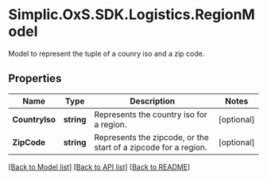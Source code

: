 # Simplic.OxS.SDK.Logistics.RegionModel
Model to represent the tuple of a counry iso and a zip code.

## Properties

Name | Type | Description | Notes
------------ | ------------- | ------------- | -------------
**CountryIso** | **string** | Represents the country iso for a region. | [optional] 
**ZipCode** | **string** | Represents the zipcode, or the start of a zipcode for a region. | [optional] 

[[Back to Model list]](../README.md#documentation-for-models) [[Back to API list]](../README.md#documentation-for-api-endpoints) [[Back to README]](../README.md)

